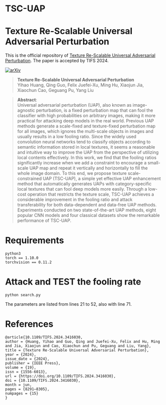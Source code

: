 # TSC-UAP

# Texture Re-Scalable Universal Adversarial Perturbation
This is the official repository of [Texture Re-Scalable Universal Adversarial Perturbation](https://arxiv.org/pdf/2406.06089.pdf).
The paper is accepted by TIFS 2024.

[![arXiv](https://img.shields.io/badge/arXiv-2406.06089-b31b1b.svg)]([https://arxiv.org/abs/2406.06089](https://arxiv.org/pdf/2406.06089.pdf))

> **Texture Re-Scalable Universal Adversarial Perturbation**<br>
> Yihao Huang, Qing Guo, Felix Juefei-Xu, Ming Hu, Xiaojun Jia, Xiaochun Cao, Geguang Pu, Yang Liu <br>

>**Abstract**: <br>
> Universal adversarial perturbation (UAP), also known as image-agnostic perturbation, is a fixed perturbation map that can fool the classifier with high probabilities on arbitrary images, making it more practical for attacking deep models in the real world. Previous UAP methods generate a scale-fixed and texture-fixed perturbation map for all images, which ignores the multi-scale objects in images and usually results in a low fooling ratio. Since the widely used convolution neural networks tend to classify objects according to semantic information stored in local textures, it seems a reasonable and intuitive way to improve the UAP from the perspective of utilizing local contents effectively. In this work, we find that the fooling ratios significantly increase when we add a constraint to encourage a small-scale UAP map and repeat it vertically and horizontally to fill the whole image domain. To this end, we propose texture scale-constrained UAP (TSC-UAP), a simple yet effective UAP enhancement method that automatically generates UAPs with category-specific local textures that can fool deep models more easily. Through a low-cost operation that restricts the texture scale, TSC-UAP achieves a considerable improvement in the fooling ratio and attack transferability for both data-dependent and data-free UAP methods. Experiments conducted on two state-of-the-art UAP methods, eight popular CNN models and four classical datasets show the remarkable performance of TSC-UAP.


# Requirements

```
python3
torch == 1.10.0
torchvision == 0.11.2
```


# Attack and TEST the fooling rate

```
python search.py
```
The parameters are listed from lines 21 to 52, also with line 71.

# References
```
@article{10.1109/TIFS.2024.3416030,
author = {Huang, Yihao and Guo, Qing and Juefei-Xu, Felix and Hu, Ming and Jia, Xiaojun and Cao, Xiaochun and Pu, Geguang and Liu, Yang},
title = {Texture Re-Scalable Universal Adversarial Perturbation},
year = {2024},
issue_date = {2024},
publisher = {IEEE Press},
volume = {19},
issn = {1556-6013},
url = {https://doi.org/10.1109/TIFS.2024.3416030},
doi = {10.1109/TIFS.2024.3416030},
month = jun,
pages = {8291–8305},
numpages = {15}
}
```
